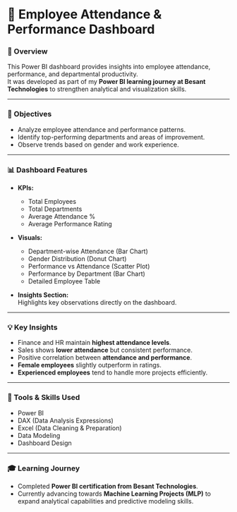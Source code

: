 # 👥 Employee Attendance & Performance Dashboard

### 📘 Overview
This Power BI dashboard provides insights into employee attendance, performance, and departmental productivity.  
It was developed as part of my **Power BI learning journey at Besant Technologies** to strengthen analytical and visualization skills.

---

### 🎯 Objectives
- Analyze employee attendance and performance patterns.
- Identify top-performing departments and areas of improvement.
- Observe trends based on gender and work experience.

---

### 📊 Dashboard Features
- **KPIs:**  
  - Total Employees  
  - Total Departments  
  - Average Attendance %  
  - Average Performance Rating  

- **Visuals:**  
  - Department-wise Attendance (Bar Chart)  
  - Gender Distribution (Donut Chart)  
  - Performance vs Attendance (Scatter Plot)  
  - Performance by Department (Bar Chart)  
  - Detailed Employee Table  

- **Insights Section:**  
  Highlights key observations directly on the dashboard.

---

### 💡 Key Insights
- Finance and HR maintain **highest attendance levels**.  
- Sales shows **lower attendance** but consistent performance.  
- Positive correlation between **attendance and performance**.  
- **Female employees** slightly outperform in ratings.  
- **Experienced employees** tend to handle more projects efficiently.

---

### 🧰 Tools & Skills Used
- Power BI  
- DAX (Data Analysis Expressions)  
- Excel (Data Cleaning & Preparation)  
- Data Modeling  
- Dashboard Design  

---

### 🎓 Learning Journey
- Completed **Power BI certification from Besant Technologies**.  
- Currently advancing towards **Machine Learning Projects (MLP)** to expand analytical capabilities and predictive modeling skills.


